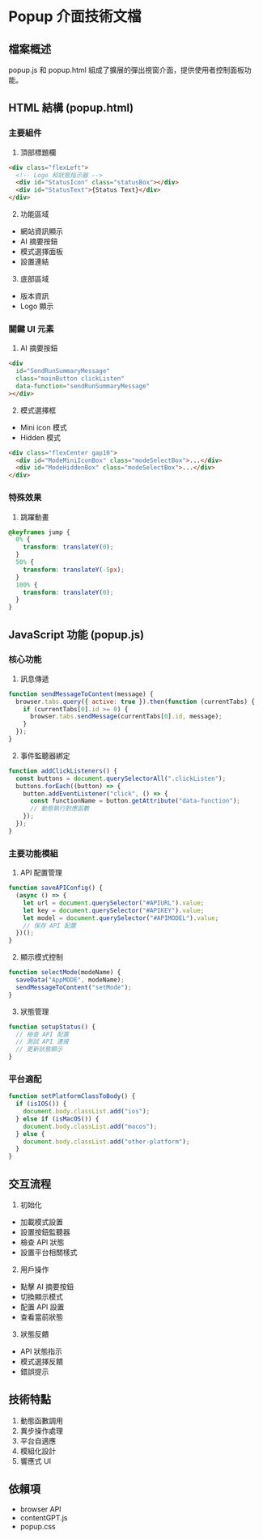 # Popup 介面技術文檔

## 檔案概述

popup.js 和 popup.html 組成了擴展的彈出視窗介面，提供使用者控制面板功能。

## HTML 結構 (popup.html)

### 主要組件

1. 頂部標題欄

```html
<div class="flexLeft">
  <!-- Logo 和狀態指示器 -->
  <div id="StatusIcon" class="statusBox"></div>
  <div id="StatusText">{Status Text}</div>
</div>
```

2. 功能區域

- 網站資訊顯示
- AI 摘要按鈕
- 模式選擇面板
- 設置連結

3. 底部區域

- 版本資訊
- Logo 顯示

### 關鍵 UI 元素

1. AI 摘要按鈕

```html
<div
  id="SendRunSummaryMessage"
  class="mainButton clickListen"
  data-function="sendRunSummaryMessage"
></div>
```

2. 模式選擇框

- Mini icon 模式
- Hidden 模式

```html
<div class="flexCenter gap10">
  <div id="ModeMiniIconBox" class="modeSelectBox">...</div>
  <div id="ModeHiddenBox" class="modeSelectBox">...</div>
</div>
```

### 特殊效果

1. 跳躍動畫

```css
@keyframes jump {
  0% {
    transform: translateY(0);
  }
  50% {
    transform: translateY(-5px);
  }
  100% {
    transform: translateY(0);
  }
}
```

## JavaScript 功能 (popup.js)

### 核心功能

1. 訊息傳遞

```javascript
function sendMessageToContent(message) {
  browser.tabs.query({ active: true }).then(function (currentTabs) {
    if (currentTabs[0].id >= 0) {
      browser.tabs.sendMessage(currentTabs[0].id, message);
    }
  });
}
```

2. 事件監聽器綁定

```javascript
function addClickListeners() {
  const buttons = document.querySelectorAll(".clickListen");
  buttons.forEach((button) => {
    button.addEventListener("click", () => {
      const functionName = button.getAttribute("data-function");
      // 動態執行對應函數
    });
  });
}
```

### 主要功能模組

1. API 配置管理

```javascript
function saveAPIConfig() {
  (async () => {
    let url = document.querySelector("#APIURL").value;
    let key = document.querySelector("#APIKEY").value;
    let model = document.querySelector("#APIMODEL").value;
    // 保存 API 配置
  })();
}
```

2. 顯示模式控制

```javascript
function selectMode(modeName) {
  saveData("AppMODE", modeName);
  sendMessageToContent("setMode");
}
```

3. 狀態管理

```javascript
function setupStatus() {
  // 檢查 API 配置
  // 測試 API 連接
  // 更新狀態顯示
}
```

### 平台適配

```javascript
function setPlatformClassToBody() {
  if (isIOS()) {
    document.body.classList.add("ios");
  } else if (isMacOS()) {
    document.body.classList.add("macos");
  } else {
    document.body.classList.add("other-platform");
  }
}
```

## 交互流程

1. 初始化

- 加載模式設置
- 設置按鈕監聽器
- 檢查 API 狀態
- 設置平台相關樣式

2. 用戶操作

- 點擊 AI 摘要按鈕
- 切換顯示模式
- 配置 API 設置
- 查看當前狀態

3. 狀態反饋

- API 狀態指示
- 模式選擇反饋
- 錯誤提示

## 技術特點

1. 動態函數調用
2. 異步操作處理
3. 平台自適應
4. 模組化設計
5. 響應式 UI

## 依賴項

- browser API
- contentGPT.js
- popup.css
